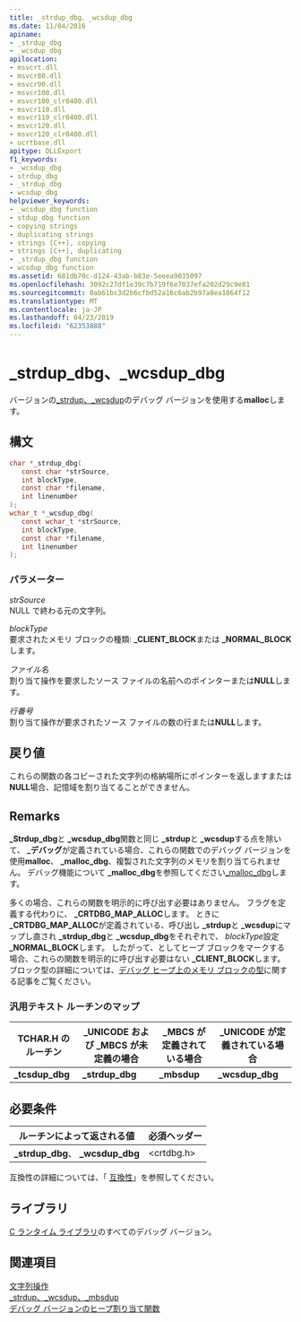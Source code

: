 ```yaml
---
title: _strdup_dbg、_wcsdup_dbg
ms.date: 11/04/2016
apiname:
- _strdup_dbg
- _wcsdup_dbg
apilocation:
- msvcrt.dll
- msvcr80.dll
- msvcr90.dll
- msvcr100.dll
- msvcr100_clr0400.dll
- msvcr110.dll
- msvcr110_clr0400.dll
- msvcr120.dll
- msvcr120_clr0400.dll
- ucrtbase.dll
apitype: DLLExport
f1_keywords:
- _wcsdup_dbg
- strdup_dbg
- _strdup_dbg
- wcsdup_dbg
helpviewer_keywords:
- _wcsdup_dbg function
- stdup_dbg function
- copying strings
- duplicating strings
- strings [C++], copying
- strings [C++], duplicating
- _strdup_dbg function
- wcsdup_dbg function
ms.assetid: 681db70c-d124-43ab-b83e-5eeea9035097
ms.openlocfilehash: 3092c27df1e39c7b719f6e7037efa202d29c9e81
ms.sourcegitcommit: 0ab61bc3d2b6cfbd52a16c6ab2b97a8ea1864f12
ms.translationtype: MT
ms.contentlocale: ja-JP
ms.lasthandoff: 04/23/2019
ms.locfileid: "62353888"
---
```

# <a name="strdupdbg-wcsdupdbg"></a>_strdup_dbg、_wcsdup_dbg

バージョンの[_strdup、_wcsdup](strdup-wcsdup-mbsdup.md)のデバッグ バージョンを使用する**malloc**します。

## <a name="syntax"></a>構文

```C
char *_strdup_dbg(
   const char *strSource,
   int blockType,
   const char *filename,
   int linenumber
);
wchar_t *_wcsdup_dbg(
   const wchar_t *strSource,
   int blockType,
   const char *filename,
   int linenumber
);
```

### <a name="parameters"></a>パラメーター

*strSource*<br/>
NULL で終わる元の文字列。

*blockType*<br/>
要求されたメモリ ブロックの種類: **_CLIENT_BLOCK**または **_NORMAL_BLOCK**します。

*ファイル名*<br/>
割り当て操作を要求したソース ファイルの名前へのポインターまたは**NULL**します。

*行番号*<br/>
割り当て操作が要求されたソース ファイルの数の行または**NULL**します。

## <a name="return-value"></a>戻り値

これらの関数の各コピーされた文字列の格納場所にポインターを返しますまたは**NULL**場合、記憶域を割り当てることができません。

## <a name="remarks"></a>Remarks

**_Strdup_dbg**と **_wcsdup_dbg**関数と同じ **_strdup**と **_wcsdup**する点を除いて、 **_デバッグ**が定義されている場合、これらの関数でのデバッグ バージョンを使用**malloc**、 **_malloc_dbg**、複製された文字列のメモリを割り当てられません。 デバッグ機能について **_malloc_dbg**を参照してください[_malloc_dbg](malloc-dbg.md)します。

多くの場合、これらの関数を明示的に呼び出す必要はありません。 フラグを定義する代わりに、 **_CRTDBG_MAP_ALLOC**します。 ときに **_CRTDBG_MAP_ALLOC**が定義されている、呼び出し **_strdup**と **_wcsdup**にマップし直され **_strdup_dbg**と **_wcsdup_dbg**をそれぞれで、 *blockType*設定 **_NORMAL_BLOCK**します。 したがって、としてヒープ ブロックをマークする場合、これらの関数を明示的に呼び出す必要はない **_CLIENT_BLOCK**します。 ブロック型の詳細については、[デバッグ ヒープ上のメモリ ブロックの型](/visualstudio/debugger/crt-debug-heap-details)に関する記事をご覧ください。

### <a name="generic-text-routine-mappings"></a>汎用テキスト ルーチンのマップ

|TCHAR.H のルーチン|_UNICODE および _MBCS が未定義の場合|_MBCS が定義されている場合|_UNICODE が定義されている場合|
|---------------------|------------------------------------|--------------------|-----------------------|
|**_tcsdup_dbg**|**_strdup_dbg**|**_mbsdup**|**_wcsdup_dbg**|

## <a name="requirements"></a>必要条件

|ルーチンによって返される値|必須ヘッダー|
|-------------|---------------------|
|**_strdup_dbg**、 **_wcsdup_dbg**|\<crtdbg.h>|

互換性の詳細については、「 [互換性](../../c-runtime-library/compatibility.md)」を参照してください。

## <a name="libraries"></a>ライブラリ

[C ランタイム ライブラリ](../../c-runtime-library/crt-library-features.md)のすべてのデバッグ バージョン。

## <a name="see-also"></a>関連項目

[文字列操作](../../c-runtime-library/string-manipulation-crt.md)<br/>
[_strdup、_wcsdup、_mbsdup](strdup-wcsdup-mbsdup.md)<br/>
[デバッグ バージョンのヒープ割り当て関数](/visualstudio/debugger/debug-versions-of-heap-allocation-functions)<br/>
